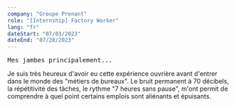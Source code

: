 ```yaml
---
company: "Groupe Prenant"
role: "[Internship] Factory Worker"
lang: "fr"
dateStart: "07/03/2023"
dateEnd: "07/28/2023"
---
```

<kbd>Mes jambes principalement...</kbd>

Je suis très heureux d'avoir eu cette expérience ouvrière avant d'entrer dans le monde des "métiers de bureaux". Le bruit permanent à 70 décibels, la répétitivité des tâches, le rythme "7 heures sans pause", m'ont permit de comprendre à quel point certains emplois sont aliénants et épuisants. 
